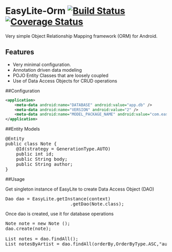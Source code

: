 # EasyLite-Orm  [![Build Status](https://travis-ci.org/mdennis10/EasyLite-Orm.svg?branch=master)](https://travis-ci.org/mdennis10/EasyLite-Orm)  [![Coverage Status](https://coveralls.io/repos/mdennis10/EasyLite-Orm/badge.svg)](https://coveralls.io/r/mdennis10/EasyLite-Orm)

Very simple Object Relationship Mapping framework (ORM) for Android. 

## Features

- Very minimal configuration.
- Annotation driven data modeling 
- POJO Entity Classes that are loosely coupled
- Use of Data Access Objects for CRUD operations 

##Configuration

```xml
<application>
    <meta-data android:name="DATABASE" android:value="app.db" />
    <meta-data android:name="VERSION" android:value="2" />
    <meta-data android:name="MODEL_PACKAGE_NAME" android:value="com.easylite.model" />
</application>
```

##Entity Models

<pre>
@Entity
public class Note {
	@Id(strategy = GenerationType.AUTO)
	public int id;
	public String body;
	public String author;
}
</pre>

##Usage

Get singleton instance of EasyLite to create Data Access Object (DAO)
<pre>
Dao<Integer, Note> dao = EasyLite.getInstance(context)
                        .getDao(Note.class);
</pre>

Once dao is created, use it for database operations
<pre>
Note note = new Note ();
dao.create(note);

List<Note> notes = dao.findAll();
List<Note> notesByArtist = dao.findAll(orderBy,OrderByType.ASC,"author=?",note.author);
</pre>

